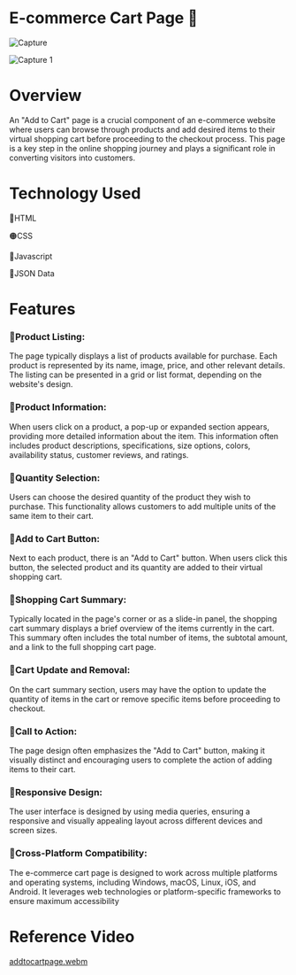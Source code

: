 
<h1>E-commerce Cart Page 🛒</h1>

![Capture](https://github.com/ManiM97/addtocartpage/assets/128119718/abe0e959-c089-418b-b084-b04aa4eddd5c)

![Capture 1](https://github.com/ManiM97/addtocartpage/assets/128119718/f5d38a73-3a21-4904-bd72-c5484517f5ad)

<h1>Overview</h1>
<p>
An "Add to Cart" page is a crucial component of an e-commerce website where users can browse through products and add desired items to their virtual shopping cart before proceeding to the checkout process. This page is a key step in the online shopping journey and plays a significant role in converting visitors into customers.</p>

<h1>Technology Used</h1>

<p>🔴HTML</p>
<p>🟠CSS</p>
<p>🔵Javascript</p>
<p>🔺JSON Data</p>

<h1>Features</h1>
<h3>🔸Product Listing:</h3>
The page typically displays a list of products available for purchase. Each product is represented by its name, image, price, and other relevant details. The listing can be presented in a grid or list format, depending on the website's design.

<h3>🔸Product Information:</h3>
When users click on a product, a pop-up or expanded section appears, providing more detailed information about the item. This information often includes product descriptions, specifications, size options, colors, availability status, customer reviews, and ratings.

<h3>🔸Quantity Selection:</h3>
Users can choose the desired quantity of the product they wish to purchase. This functionality allows customers to add multiple units of the same item to their cart.

<h3>🔸Add to Cart Button:</h3>
Next to each product, there is an "Add to Cart" button. When users click this button, the selected product and its quantity are added to their virtual shopping cart.

<h3>🔸Shopping Cart Summary:</h3>
Typically located in the page's corner or as a slide-in panel, the shopping cart summary displays a brief overview of the items currently in the cart. This summary often includes the total number of items, the subtotal amount, and a link to the full shopping cart page.

<h3>🔸Cart Update and Removal:</h3>
On the cart summary section, users may have the option to update the quantity of items in the cart or remove specific items before proceeding to checkout.

<h3>🔸Call to Action:</h3>
The page design often emphasizes the "Add to Cart" button, making it visually distinct and encouraging users to complete the action of adding items to their cart.

<h3>🔸Responsive Design:</h3>
The user interface is designed by using media queries, ensuring a responsive and visually appealing layout across different devices and screen sizes.

<h3>🔸Cross-Platform Compatibility:</h3>
The e-commerce cart page is designed to work across multiple platforms and operating systems, including Windows, macOS, Linux, iOS, and Android. It leverages web technologies or platform-specific frameworks to ensure maximum accessibility</h3>


<h1>Reference Video</h1>

[addtocartpage.webm](https://github.com/ManiM97/addtocartpage/assets/128119718/ff212d7c-9b42-4eaf-800e-7f81d38cacb9)
